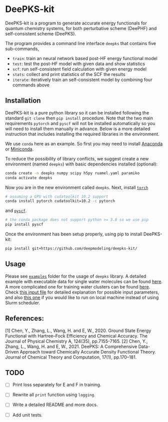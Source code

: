 # DeePKS-kit

DeePKS-kit is a program to generate accurate energy functionals for quantum chemistry systems,
for both perturbative scheme (DeePHF) and self-consistent scheme (DeePKS).

The program provides a command line interface `deepks` that contains five sub-commands, 
- `train`: train an neural network based post-HF energy functional model
- `test`: test the post-HF model with given data and show statistics
- `scf`: run self-consistent field calculation with given energy model
- `stats`: collect and print statistics of the SCF the results
- `iterate`: iteratively train an self-consistent model by combining four commands above

## Installation

DeePKS-kit is a pure python library so it can be installed following the standard `git clone` then `pip install` procedure. Note that the two main requirements `pytorch` and `pyscf` will not be installed automatically so you will need to install them manually in advance. Below is a more detailed instruction that includes installing the required libraries in the environment.

We use `conda` here as an example. So first you may need to install [Anaconda](https://docs.anaconda.com/anaconda/install/) or [Miniconda](https://docs.conda.io/en/latest/miniconda.html).

To reduce the possibility of library conflicts, we suggest create a new environment (named `deepks`) with basic dependencies installed (optional):
```bash
conda create -n deepks numpy scipy h5py ruamel.yaml paramiko
conda activate deepks
```
Now you are in the new environment called `deepks`.
Next, install [`torch`](https://pytorch.org/get-started/locally/) 
```bash
# assuming a GPU with cudatoolkit 10.2 support
conda install pytorch cudatoolkit=10.2 -c pytorch
```
and [`pyscf`](https://github.com/pyscf/pyscf).
```bash
# the conda package does not support python >= 3.8 so we use pip
pip install pyscf
```

Once the environment has been setup properly, using pip to install DeePKS-kit:
```bash
pip install git+https://github.com/deepmodeling/deepks-kit/
```

## Usage

Please see [`examples`](./examples) folder for the usage of `deepks` library. A detailed example with executable data for single water molecules can be found [here](./examples/water_single). A more complicated one for training water clusters can be found [here](./examples/water_cluster).
Check [this input file](./examples/water_cluster/args.yaml) for detailed explanation for possible input parameters, and also [this one](./examples/water_cluster/shell.yaml) if you would like to run on local machine instead of using Slurm scheduler.

## References:

[1] Chen, Y., Zhang, L., Wang, H. and E, W., 2020. Ground State Energy Functional with Hartree–Fock Efficiency and Chemical Accuracy. The Journal of Physical Chemistry A, 124(35), pp.7155-7165.
[2] Chen, Y., Zhang, L., Wang, H. and E, W., 2021. DeePKS: A Comprehensive Data-Driven Approach toward Chemically Accurate Density Functional Theory. Journal of Chemical Theory and Computation, 17(1), pp.170–181.


## TODO

- [ ] Print loss separately for E and F in training.
- [ ] Rewrite all `print` function using `logging`.
- [ ] Write a detailed README and more docs.
- [ ] Add unit tests.

